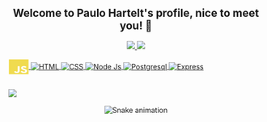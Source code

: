  ## <div align = "center">Welcome to Paulo Hartelt's profile, nice to meet you! 👋</div>  
<div align="center">
  <a href="https://github.com/PauloHartelt">
  <img height="150em" src="https://github-readme-stats.vercel.app/api?username=PauloHartelt&show_icons=true&theme=github_dark&include_all_commits=true&count_private=true"/>
  <img height="145em" src="https://github-readme-stats.vercel.app/api/top-langs/?username=PauloHartelt&layout=compact&langs_count=7&theme=github_dark"/>
</div>
<div style="display: inline_block"><br>
  <img align="center" alt="Js" height="30" width="40" src="https://raw.githubusercontent.com/devicons/devicon/master/icons/javascript/javascript-plain.svg">
  <img align="center" alt="HTML" height="30" width="40" src="https://cdn.jsdelivr.net/gh/devicons/devicon/icons/html5/html5-plain.svg">
  <img align="center" alt="CSS" height="30" width="40" src="https://cdn.jsdelivr.net/gh/devicons/devicon/icons/css3/css3-plain.svg">
  <img align="center" alt="Node Js" height="30" width="40" src="https://cdn.jsdelivr.net/gh/devicons/devicon/icons/nodejs/nodejs-original.svg">
  <img align="center" alt="Postgresql" height="30" width="40" src="https://cdn.jsdelivr.net/gh/devicons/devicon/icons/postgresql/postgresql-plain.svg">
  <img align="center" alt="Express" height="30" width="40" src="https://cdn.jsdelivr.net/gh/devicons/devicon/icons/express/express-original.svg">
 </div>

 ##
 
<div>  
  <a href="https://www.linkedin.com/in/paulo-hartelt-045144106/" target="_blank"><img src="https://img.shields.io/badge/-LinkedIn-%230077B5?style=for-the-badge&logo=linkedin&logoColor=white" target="_blank"></a></div>  
 <div align = "center">
  
  ![Snake animation](https://github.com/PauloHartelt/PauloHartelt/blob/output/github-contribution-grid-snake.svg)

</div>
